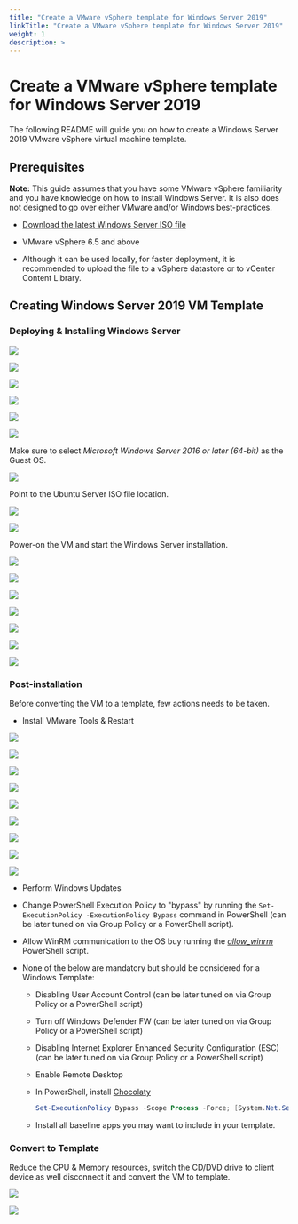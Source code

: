 ```yaml
---
title: "Create a VMware vSphere template for Windows Server 2019"
linkTitle: "Create a VMware vSphere template for Windows Server 2019"
weight: 1
description: >
---
```


# Create a VMware vSphere template for Windows Server 2019

The following README will guide you on how to create a Windows Server 2019 VMware vSphere virtual machine template. 

## Prerequisites

**Note:** This guide assumes that you have some VMware vSphere familiarity and you have knowledge on how to install Windows Server. It is also does not designed to go over either VMware and/or Windows best-practices. 

* [Download the latest Windows Server ISO file](https://www.microsoft.com/en-us/windows-server/trial)

* VMware vSphere 6.5 and above

* Although it can be used locally, for faster deployment, it is recommended to upload the file to a vSphere datastore or to vCenter Content Library. 

## Creating Windows Server 2019 VM Template

### Deploying & Installing Windows Server

![](./01.png)

![](./02.png)

![](./03.png)

![](./04.png)

![](./05.png)

![](./06.png)

Make sure to select *Microsoft Windows Server 2016 or later (64-bit)* as the Guest OS. 

![](./07.png)

Point to the Ubuntu Server ISO file location. 

![](./08.png)

![](./09.png)

Power-on the VM and start the Windows Server installation. 

![](./10.png)

![](./11.png)

![](./12.png)

![](./13.png)

![](./14.png)

![](./15.png)

![](./16.png)

### Post-installation 

Before converting the VM to a template, few actions needs to be taken.

* Install VMware Tools & Restart

![](./17.png)

![](./18.png)

![](./19.png)

![](./20.png)

![](./21.png)

![](./22.png)

![](./23.png)

![](./24.png)

![](./25.png)

* Perform Windows Updates

* Change PowerShell Execution Policy to "bypass" by running the ```Set-ExecutionPolicy -ExecutionPolicy Bypass``` command in PowerShell (can be later tuned on via Group Policy or a PowerShell script).

* Allow WinRM communication to the OS buy running the [*allow_winrm*](https://github.com/microsoft/azure_arc/blob/master/azure_arc_servers_jumpstart/vmware/winsrv/terraform/scripts/allow_winrm.ps1) PowerShell script. 

* None of the below are mandatory but should be considered for a Windows Template:

    - Disabling User Account Control (can be later tuned on via Group Policy or a PowerShell script)
    - Turn off Windows Defender FW (can be later tuned on via Group Policy or a PowerShell script)
    - Disabling Internet Explorer Enhanced Security Configuration (ESC) (can be later tuned on via Group Policy or a PowerShell script)
    - Enable Remote Desktop
    - In PowerShell, install [Chocolaty](https://chocolatey.org/install)

        ```powershell
        Set-ExecutionPolicy Bypass -Scope Process -Force; [System.Net.ServicePointManager]::SecurityProtocol = [System.Net.ServicePointManager]::SecurityProtocol -bor 3072; iex ((New-Object System.Net.WebClient).DownloadString('https://chocolatey.org/install.ps1'))
        ```

    - Install all baseline apps you may want to include in your template.

### Convert to Template

Reduce the CPU & Memory resources, switch the CD/DVD drive to client device as well disconnect it and convert the VM to template.

![](./26.png)

![](./27.png)